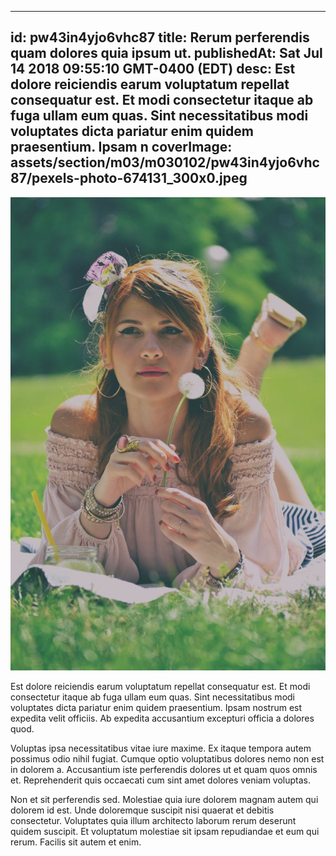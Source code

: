 
---
id: pw43in4yjo6vhc87
title: Rerum perferendis quam dolores quia ipsum ut.
publishedAt: Sat Jul 14 2018 09:55:10 GMT-0400 (EDT)
desc: Est dolore reiciendis earum voluptatum repellat consequatur est. Et modi consectetur itaque ab fuga ullam eum quas. Sint necessitatibus modi voluptates dicta pariatur enim quidem praesentium. Ipsam n
coverImage: assets/section/m03/m030102/pw43in4yjo6vhc87/pexels-photo-674131_300x0.jpeg
---

![image from pexels.com](assets/section/m03/m030102/pw43in4yjo6vhc87/pexels-photo-674131.jpeg)

Est dolore reiciendis earum voluptatum repellat consequatur est. Et modi consectetur itaque ab fuga ullam eum quas. Sint necessitatibus modi voluptates dicta pariatur enim quidem praesentium. Ipsam nostrum est expedita velit officiis. Ab expedita accusantium excepturi officia a dolores quod.
 
Voluptas ipsa necessitatibus vitae iure maxime. Ex itaque tempora autem possimus odio nihil fugiat. Cumque optio voluptatibus dolores nemo non est in dolorem a. Accusantium iste perferendis dolores ut et quam quos omnis et. Reprehenderit quis occaecati cum sint amet dolores veniam voluptas.
 
Non et sit perferendis sed. Molestiae quia iure dolorem magnam autem qui dolorem id est. Unde doloremque suscipit nisi quaerat et debitis consectetur. Voluptates quia illum architecto laborum rerum deserunt quidem suscipit. Et voluptatum molestiae sit ipsam repudiandae et eum qui rerum. Facilis sit autem et enim.


